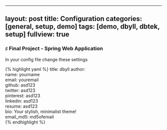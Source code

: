 
---
layout: post
title: Configuration
categories: [general, setup, demo]
tags: [demo, dbyll, dbtek, setup]
fullview: true
---

### ♯ Final Project - Spring Web Application

In your config file change these settings

{% highlight yaml %}
title: dbyll
author:  
  name: yourname  
  email: youremail  
  github: asd123  
  twitter: asd123  
  pinterest: asd123  
  linkedin: asd123  
  resume: asd123  
  bio: Your stylish,  minimalist theme!  
  email_md5: md5ofemail  
{% endhighlight %}
